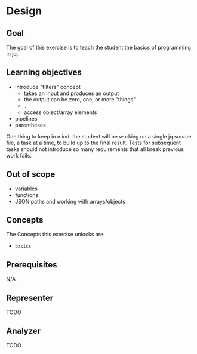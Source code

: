 # Design

## Goal

The goal of this exercise is to teach the student the basics of programming in jq.

## Learning objectives

- introduce "filters" concept
    - takes an input and produces an output
    - the output can be zero, one, or more "things"
    - `.`
    - access object/array elements
- pipelines
- parentheses

One thing to keep in mind:
the student will be working on a single jq source file, a task at a time, to build up to the final result.
Tests for subsequent tasks should not introduce so many requirements that all break previous work fails.


## Out of scope

- variables
- functions
- JSON paths and working with arrays/objects

## Concepts

The Concepts this exercise unlocks are:

- `basics`

## Prerequisites

N/A

## Representer

TODO

## Analyzer

TODO

